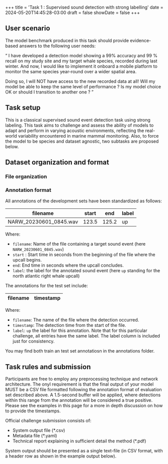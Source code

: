 +++
title = 'Task 1 : Supervised sound detection with strong labelling'
date = 2024-05-20T14:45:28-03:00
draft = false
showDate = false
+++

## User scenario 

The model benchmark produced in this task should provide evidence-based answers to the following user needs:

“ I have developed a detection model showing a 99% accuracy and 99 % recall on my study site and my target whale species, recorded during last winter. And now, I would like to implement it onboard a mobile platform to monitor the same species year-round over a wider spatial area.

Doing so, I will NOT have access to the new recorded data at all! Will my model be able to keep the same level of performance ? Is my model choice OK or should I transition to another one ? ”


## Task setup

This is a classical supervised sound event detection task using strong labeling. This task aims to challenge and assess the ability of models to adapt and perform in varying acoustic environments, reflecting the real-world variability encountered in marine mammal monitoring. Also, to force the model to be species and dataset agnostic, two subtasks are proposed below.

## Dataset organization and format

### File organization



### Annotation format

All annotations of the development sets have been standardized as follows:

| filename                  | start | end  | label |
|---------------------------|-------|------|-------|
| NARW_20230601_0845.wav    | 123.5 | 125.2 | up | 

Where:
- `filename`: Name of the file containing a target sound event (here `NARW_20230601_0845.wav`)
- `start` : Start time in seconds from the beginning of the file where the upcall begins.
- `end`: End time in seconds where the upcall concludes.
- `label`: the label for the annotated sound event (here `up` standing for the north atlantic right whale upcall) 


The annotations for the test set include:

| filename   | timestamp |
| ---------- | --------- |

Where:
- `filename`: The name of the file where the detection occurred.
- `timestamp`: The detection time from the start of the file.
- `label`: `up` the label for this annotation. Note that for this particular challenge, all entries have the same label. The label column is included just for consistency.

You may find both train an test set annotatiosn in the annotations folder.



## Task rules and submission

Participants are free to employ any preprocessing technique and network architecture. The onyl requirement is that the final output of your model MUST be a CSV file formatted following the annotation format of evaluation set described above. A 1.5-second buffer will be applied, where detections within this range from the annotation will be considered a true positive. Please see the examples in this page for a more in depth discussion on how to provide the timestamps.

Official challenge submission consists of:

- System output file (*.csv)
- Metadata file (*.yaml)
- Technical report explaining in sufficient detail the method (*.pdf)

System output should be presented as a single text-file (in CSV format, with a header row as shown in the example output below). 



